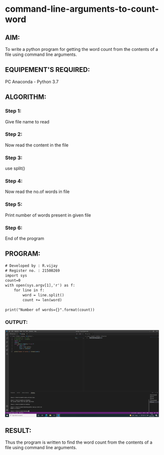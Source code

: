 # command-line-arguments-to-count-word
## AIM:
To write a python program for getting the word count from the contents of a file using command line arguments.
## EQUIPEMENT'S REQUIRED: 
PC
Anaconda - Python 3.7
## ALGORITHM: 
### Step 1:
Give file name to read

### Step 2:
Now read the content in the file

### Step 3:
use split()

### Step 4:
Now read the no.of words in file

### Step 5:
Print number of words present in given file

### Step 6:
End of the program

## PROGRAM:
~~~
# Developed by : R.vijay
# Register no. : 21500269
import sys
count=0
with open(sys.argv[1],'r') as f:
    for line in f:
        word = line.split()
        count += len(word)
        
print("Number of words={}".format(count))
~~~

### OUTPUT:
![output](https://github.com/vijay21500269/command-line-arguments-to-count-word/blob/main/Screenshot%20(10).png)



## RESULT:
Thus the program is written to find the word count from the contents of a file using command line arguments.
